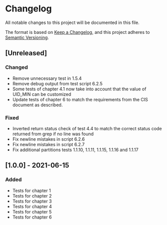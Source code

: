 # Changelog
All notable changes to this project will be documented in this file.

The format is based on [Keep a Changelog](https://keepachangelog.com/en/1.0.0/),
and this project adheres to [Semantic Versioning](https://semver.org/spec/v2.0.0.html).

## [Unreleased]
### Changed
- Remove unnecessary test in 1.5.4
- Remove debug output from test script 6.2.5
- Some tests of chapter 4.1 now take into account that the value of UID_MIN can be customized
- Update tests of chapter 6 to match the requirements from the CIS document as described.

### Fixed
- Inverted return status check of test 4.4 to match the correct status code returned from grep if no line was found
- Fix newline mistakes in script 6.2.6
- Fix newline mistakes in script 6.2.7
- Fix additional partitions tests 1.1.10, 1.1.11, 1.1.15, 1.1.16 and 1.1.17

## [1.0.0] - 2021-06-15
### Added
- Tests for chapter 1
- Tests for chapter 2
- Tests for chapter 3
- Tests for chapter 4
- Tests for chapter 5
- Tests for chapter 6
